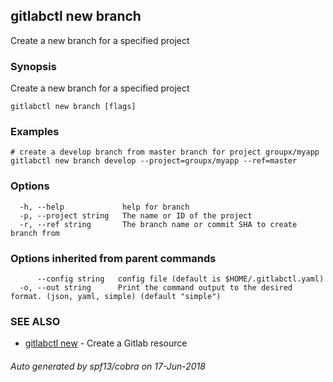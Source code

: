 ## gitlabctl new branch

Create a new branch for a specified project

### Synopsis

Create a new branch for a specified project

```
gitlabctl new branch [flags]
```

### Examples

```
# create a develop branch from master branch for project groupx/myapp
gitlabctl new branch develop --project=groupx/myapp --ref=master
```

### Options

```
  -h, --help             help for branch
  -p, --project string   The name or ID of the project
  -r, --ref string       The branch name or commit SHA to create branch from
```

### Options inherited from parent commands

```
      --config string   config file (default is $HOME/.gitlabctl.yaml)
  -o, --out string      Print the command output to the desired format. (json, yaml, simple) (default "simple")
```

### SEE ALSO

* [gitlabctl new](gitlabctl_new.md)	 - Create a Gitlab resource

###### Auto generated by spf13/cobra on 17-Jun-2018
